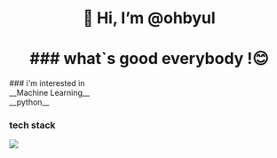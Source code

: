 <div align=center><h1>👋 Hi, I’m @ohbyul </h1></div>


<div align=center><h1> ### what`s good everybody !😊 </h1></div>

<div align=center></h1></div> ### i'm interested in </h1></div>

<div align=center></h1></div> __Machine Learning__ </h1></div>

<div align=center></h1></div> __python__ </h1></div>




### tech stack

<img src="https://img.shields.io/badge/Python-orange?style=plastic&logo=Python&logoColor=#3776AB"/>

